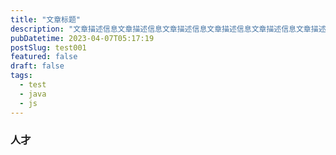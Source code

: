 ```yaml
---
title: "文章标题"
description: "文章描述信息文章描述信息文章描述信息文章描述信息文章描述信息文章描述信息文章描述信息文章描述信息文章描述信息文章描述信息文章描述信息文章描述信息文章描述信息文章描述信息文章描述信息文章描述信息文章描述信息"
pubDatetime: 2023-04-07T05:17:19
postSlug: test001
featured: false
draft: false
tags:
  - test
  - java
  - js
---
```



<!-- the rest of the post -->

### 人才
